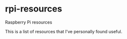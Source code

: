 # rpi-resources
Raspberry Pi resources

This is a list of resources that I've personally found useful.
